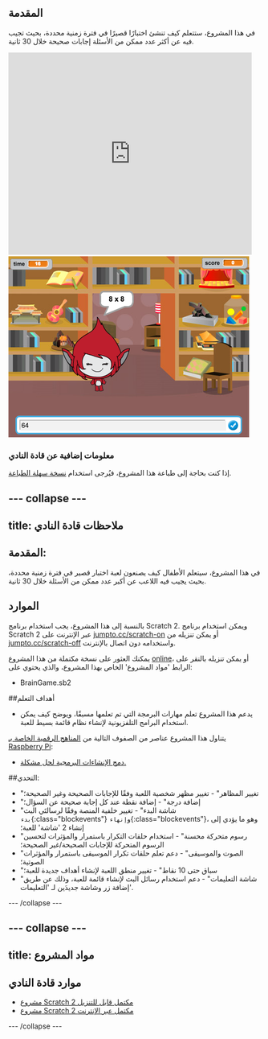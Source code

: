## المقدمة

في هذا المشروع، ستتعلم كيف تنشئ اختبارًا قصيرًا في فترة زمنية محددة، بحيث تجيب فيه عن أكثر عدد ممكن من الأسئلة إجابات صحيحة خلال 30 ثانية.

<div class="scratch-preview">
  <iframe allowtransparency="true" width="485" height="402" src="https://scratch.mit.edu/projects/embed/42225768/?autostart=false" frameborder="0"></iframe>
  <img src="images/brain-final.png">
</div>

### معلومات إضافية عن قادة النادي

إذا كنت بحاجة إلى طباعة هذا المشروع، فيُرجى استخدام [نسخة سهلة الطباعة](https://projects.raspberrypi.org/en/projects/brain-game/print).


--- collapse ---
---
title: ملاحظات قادة النادي
---


## المقدمة:
في هذا المشروع، سيتعلم الأطفال كيف يصنعون لعبة اختبار قصير في فترة زمنية محددة، بحيث يجيب فيه اللاعب عن أكبر عدد ممكن من الأسئلة خلال 30 ثانية.

## الموارد
بالنسبة إلى هذا المشروع، يجب استخدام برنامج Scratch 2. ويمكن استخدام برنامج Scratch 2 عبر الإنترنت على [jumpto.cc/scratch-on](http://jumpto.cc/scratch-on) أو يمكن تنزيله من [jumpto.cc/scratch-off](http://jumpto.cc/scratch-off) واستخدامه دون اتصال بالإنترنت.

يمكنك العثور على نسخة مكتملة من هذا المشروع <a href="http://scratch.mit.edu/projects/42225768/#editor">online</a>، أو يمكن تنزيله بالنقر على الرابط 'مواد المشروع' الخاص بهذا المشروع، والذي يحتوي على:

+ BrainGame.sb2

##أهداف التعلم
+ يدعم هذا المشروع تعلم مهارات البرمجة التي تم تعلمها مسبقًا، ويوضح كيف يمكن استخدام البرامج التلفزيونية لإنشاء نظام قائمة بسيط للعبة.

يتناول هذا المشروع عناصر من الصفوف التالية من [المناهج الرقمية الخاصة بـ Raspberry Pi](http://rpf.io/curriculum):

+ [دمج الإنشاءات البرمجية لحل مشكلة.](https://www.raspberrypi.org/curriculum/programming/builder)

##التحدي:
+ "تغيير المظاهر" - تغيير مظهر شخصية اللعبة وفقًا للإجابات الصحيحة وغير الصحيحة؛
+ "إضافة درجة" - إضافة نقطة عند كل إجابة صحيحة عن السؤال؛
+ "شاشة البدء" - تغيير خلفية المنصة وفقًا لرسالتَي البث `بدء`{:class="blockevents"} و`إنهاء`{:class="blockevents"}، وهو ما يؤدي إلى إنشاء 2 'شاشة' للعبة؛
+ "رسوم متحركة محسنة" - استخدام حلقات التكرار باستمرار والمؤثرات لتحسين الرسوم المتحركة للإجابات الصحيحة/غير الصحيحة؛
+ "الصوت والموسيقى" - دعم تعلم حلقات تكرار الموسيقى باستمرار والمؤثرات الصوتية؛
+ "سباق حتى 10 نقاط" - تغيير منطق اللعبة لإنشاء أهداف جديدة للعبة؛
+ "شاشة التعليمات" - دعم استخدام رسائل البث لإنشاء قائمة للعبة، وذلك عن طريق إضافة زر وشاشة جديدَين لـ 'التعليمات'.



--- /collapse ---


--- collapse ---
---
title: مواد المشروع
---


## موارد قادة النادي
* [مشروع Scratch 2 مكتمل قابل للتنزيل](resources/BrainGame.sb2)
* [مشروع Scratch 2 مكتمل عبر الإنترنت](http://scratch.mit.edu/projects/42225768/#editor)

--- /collapse ---